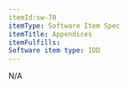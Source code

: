 ```yaml
---
itemId:sw-70
itemType: Software Item Spec
itemTitle: Appendices 
itemFulfills: 
Software item type: IDD
---
```

N/A